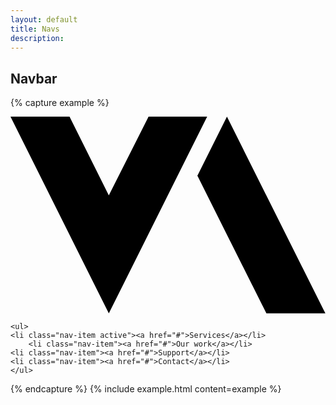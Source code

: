 ```yaml
---
layout: default
title: Navs
description:
---
```


## Navbar

{% capture example %}
<nav class="navbar">
  <a href="/">
    <svg width="100%" height="100%" viewBox="0 0 1505 941" version="1.1" xmlns="http://www.w3.org/2000/svg" xmlns:xlink="http://www.w3.org/1999/xlink" xml:space="preserve" xmlns:serif="http://www.serif.com/" style="fill-rule:evenodd;clip-rule:evenodd;stroke-linejoin:round;stroke-miterlimit:1.41421;">
      <g transform="matrix(4.16667,0,0,4.16667,659.662,940.158)">
          <path d="M0,-225.638L67.177,-225.638L-45.575,0L-158.319,-225.638L-90.629,-225.638L-45.575,-135.256L0,-225.638Z" style="fill-rule:nonzero;"/>
      </g>
      <g transform="matrix(4.16667,0,0,4.16667,1175.46,657.575)">
          <path d="M0,-89.999L-33.925,-157.818L-67.773,-90.04L-33.817,-22.264L11.317,67.819L78.944,67.819L0,-89.999Z" style="fill-rule:nonzero;"/>
      </g>
    </svg>
  </a>

	<ul>
    <li class="nav-item active"><a href="#">Services</a></li>
		<li class="nav-item"><a href="#">Our work</a></li>
    <li class="nav-item"><a href="#">Support</a></li>
    <li class="nav-item"><a href="#">Contact</a></li>
	</ul>
</nav>
{% endcapture %}
{% include example.html content=example %}
